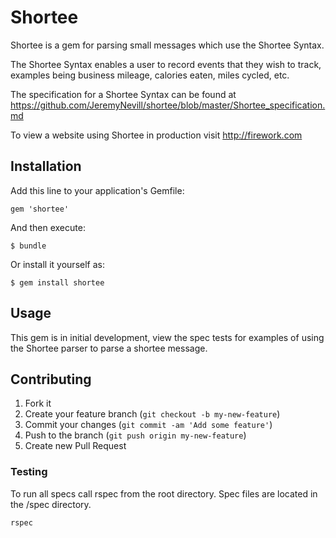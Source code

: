 # Shortee

Shortee is a gem for parsing small messages which use the Shortee Syntax.

The Shortee Syntax enables a user to record events that they wish to track, examples being business mileage, calories eaten, miles cycled, etc.

The specification for a Shortee Syntax can be found at https://github.com/JeremyNevill/shortee/blob/master/Shortee_specification.md 

To view a website using Shortee in production visit http://firework.com

## Installation

Add this line to your application's Gemfile:

    gem 'shortee'

And then execute:

    $ bundle

Or install it yourself as:

    $ gem install shortee

## Usage

This gem is in initial development, view the spec tests for examples of using the Shortee parser to parse a shortee message.


## Contributing

1. Fork it
2. Create your feature branch (`git checkout -b my-new-feature`)
3. Commit your changes (`git commit -am 'Add some feature'`)
4. Push to the branch (`git push origin my-new-feature`)
5. Create new Pull Request


### Testing

To run all specs call rspec from the root directory.
Spec files are located in the /spec directory.

```
rspec
```



